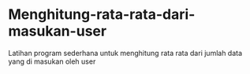 # Menghitung-rata-rata-dari-masukan-user
Latihan program sederhana untuk menghitung rata rata dari jumlah data yang di masukan oleh user
